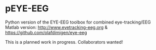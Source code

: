 # pEYE-EEG
Python version of the EYE-EEG toolbox for combined eye-tracking/EEG
Matlab version: http://www.eyetracking-eeg.org & https://github.com/olafdimigen/eye-eeg

This is a planned work in progress. Collaborators wanted!
